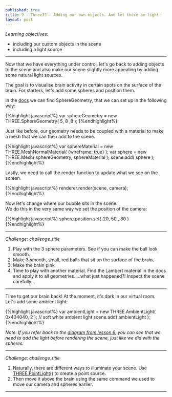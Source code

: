 ```yaml
---
published: true
title: 9 - ThreeJS - Adding our own objects. And let there be light! 
layout: post
---
```


_Learning objectives:_

* including our custom objects in the scene
* including a light source
___


Now that we have everything under control, let's go back to adding objects to the scene and also make our scene slightly more appealing by adding some natural light sources. 

The goal is to visualise brain activity in certain spots on the surface of the brain. For starters, let's add some spheres and position them. 

In the [docs](https://threejs.org/docs/) we can find SphereGeometry, that we can set up in the following way:

{%highlight javascript%}
var sphereGeometry = new THREE.SphereGeometry( 5, 8 ,8 );
{%endhighlight%}

Just like before, our geometry needs to be coupled with a material to make a mesh that we can then add to the scene.  

{%highlight javascript%}
var sphereMaterial = new THREE.MeshNormalMaterial( {wireframe: true} );
var sphere = new THREE.Mesh( sphereGeometry, sphereMaterial );
scene.add( sphere );
{%endhighlight%}

Lastly, we need to call the render function to update what we see on the screen. 

{%highlight javascript%}
renderer.render(scene, camera);
{%endhighlight%}


Now let's change where our bubble sits in the scene.  
We do this in the very same way we set the position of the camera:

{%highlight javascript%}
sphere.position.set(-20, 50 , 80 )
{%endhighlight%}	

___

_Challenge: challenge_title_

1. Play with the 3 sphere parameters. See if you can make the ball look smooth. 
1. Make 3 smooth, small, red balls that sit on the surface of the brain. 
1. Make the brain pink
1. Time to play with another material. Find the Lambert material in the docs and apply it to all geometries.
...what just happened?! Inspect the scene carefully... 

___ 

Time to get our brain back! 
At the moment, it's dark in our virtual room. Let's add some ambient light: 

{%highlight javascript%}
var ambientLight = new THREE.AmbientLight( 0x404040, 2 ); // soft white ambient light
scene.add( ambientLight );
{%endhighlight%}

_Note: If you refer back to the [diagram from lesson 6](https://raw.githubusercontent.com/IsaKiko/ThreeJS-course/master/_posts/flow.png), you can see that we need to add the light before rendering the scene, just like we did with the spheres._


___

_Challenge: challenge_title_

1. Naturally, there are different ways to illuminate your scene. Use [THREE.PointLight()](https://threejs.org/docs/#api/lights/PointLight) to create a point source. 
1. Then move it above the brain using the same command we used to move our camera and spheres earlier. 

___


<!-- links: [https://threejs.org/examples](https://threejs.org/examples)
code:
	{%highlight html%}
	<script type="text/javascript" src="OrbitControls.js"></script>
	{%endhighlight%}

challenges:
___

_Challenge: Playing with libraries

Find and include the "trackball" controls in the ThreeJS examples following the steps above and explore how they are different.  

___ -->